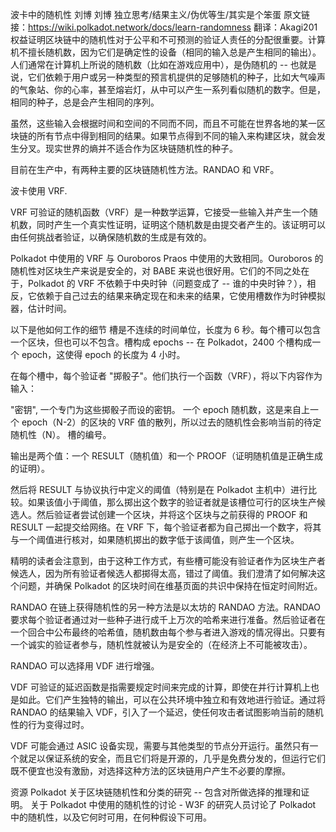 波卡中的随机性
刘博
刘博
独立思考/结果主义/伪优等生/其实是个笨蛋
原文链接：https://wiki.polkadot.network/docs/learn-randomness
翻译：Akagi201
权益证明区块链中的随机性对于公平和不可预测的验证人责任的分配很重要。计算机不擅长随机数，因为它们是确定性的设备（相同的输入总是产生相同的输出）。人们通常在计算机上所说的随机数（比如在游戏应用中），是伪随机的 -- 也就是说，它们依赖于用户或另一种类型的预言机提供的足够随机的种子，比如大气噪声的气象站、你的心率，甚至熔岩灯，从中可以产生一系列看似随机的数字。但是，相同的种子，总是会产生相同的序列。

虽然，这些输入会根据时间和空间的不同而不同，而且不可能在世界各地的某一区块链的所有节点中得到相同的结果。如果节点得到不同的输入来构建区块，就会发生分叉。现实世界的熵并不适合作为区块链随机性的种子。

目前在生产中，有两种主要的区块链随机性方法。RANDAO 和 VRF。

波卡使用 VRF.

VRF
可验证的随机函数（VRF）是一种数学运算，它接受一些输入并产生一个随机数，同时产生一个真实性证明，证明这个随机数是由提交者产生的。该证明可以由任何挑战者验证，以确保随机数的生成是有效的。

Polkadot 中使用的 VRF 与 Ouroboros Praos 中使用的大致相同。Ouroboros 的随机性对区块生产来说是安全的，对 BABE 来说也很好用。它们的不同之处在于，Polkadot 的 VRF 不依赖于中央时钟（问题变成了 -- 谁的中央时钟？），相反，它依赖于自己过去的结果来确定现在和未来的结果，它使用槽数作为时钟模拟器，估计时间。

以下是他如何工作的细节
槽是不连续的时间单位，长度为 6 秒。每个槽可以包含一个区块，但也可以不包含。槽构成 epochs -- 在 Polkadot，2400 个槽构成一个 epoch，这使得 epoch 的长度为 4 小时。

在每个槽中，每个验证者 "掷骰子"。他们执行一个函数（VRF），将以下内容作为输入：

"密钥", 一个专门为这些掷骰子而设的密钥。
一个 epoch 随机数，这是来自上一个 epoch（N-2）的区块的 VRF 值的散列，所以过去的随机性会影响当前的待定随机性（N）。
槽的编号。

输出是两个值：一个 RESULT（随机值）和一个 PROOF（证明随机值是正确生成的证明）。

然后将 RESULT 与协议执行中定义的阈值（特别是在 Polkadot 主机中）进行比较。如果该值小于阈值，那么掷出这个数字的验证者就是该槽位可行的区块生产候选人。然后验证者尝试创建一个区块，并将这个区块与之前获得的 PROOF 和 RESULT 一起提交给网络。在 VRF 下，每个验证者都为自己掷出一个数字，将其与一个阈值进行核对，如果随机掷出的数字低于该阈值，则产生一个区块。

精明的读者会注意到，由于这种工作方式，有些槽可能没有验证者作为区块生产者候选人，因为所有验证者候选人都掷得太高，错过了阈值。我们澄清了如何解决这个问题，并确保 Polkadot 的区块时间在维基页面的共识中保持在恒定时间附近。

RANDAO
在链上获得随机性的另一种方法是以太坊的 RANDAO 方法。RANDAO 要求每个验证者通过对一些种子进行成千上万次的哈希来进行准备。然后验证者在一个回合中公布最终的哈希值，随机数由每个参与者进入游戏的情况得出。只要有一个诚实的验证者参与，随机性就被认为是安全的（在经济上不可能被攻击）。

RANDAO 可以选择用 VDF 进行增强。

VDF
可验证的延迟函数是指需要规定时间来完成的计算，即使在并行计算机上也是如此。它们产生独特的输出，可以在公共环境中独立和有效地进行验证。通过将 RANDAO 的结果输入 VDF，引入了一个延迟，使任何攻击者试图影响当前的随机性的行为变得过时。

VDF 可能会通过 ASIC 设备实现，需要与其他类型的节点分开运行。虽然只有一个就足以保证系统的安全，而且它们将是开源的，几乎是免费分发的，但运行它们既不便宜也没有激励，对选择这种方法的区块链用户产生不必要的摩擦。

资源
Polkadot 关于区块链随机性和分类的研究 -- 包含对所做选择的推理和证明。
关于 Polkadot 中使用的随机性的讨论 - W3F 的研究人员讨论了 Polkadot 中的随机性，以及它何时可用，在何种假设下可用。